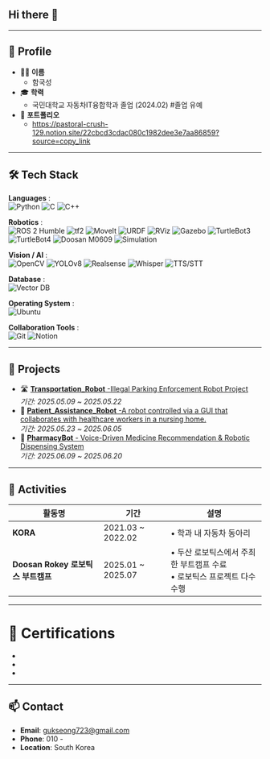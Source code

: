 ## Hi there 👋

---

## 🧩 Profile

- 👩‍🎓 **이름**
  - 함국성
- 🎓 **학력**
  - 국민대학교 자동차IT융합학과 졸업 (2024.02) #졸업 유예
- 🔗 **포트폴리오**
  - https://pastoral-crush-129.notion.site/22cbcd3cdac080c1982dee3e7aa86859?source=copy_link

---

## 🛠 Tech Stack

**Languages** : <br>
![Python](https://img.shields.io/badge/Python-3776AB?style=flat_square&logo=python&logoColor=white) ![C](https://img.shields.io/badge/C-A8B9CC?style=flat_square&logo=c&logoColor=white) ![C++](https://img.shields.io/badge/C++-00599C?style=flat_square&logo=c%2B%2B&logoColor=white)

**Robotics** :  
![ROS 2 Humble](https://img.shields.io/badge/ROS2-Humble-blue?style=flat_square&logo=ros&logoColor=white) 
![tf2](https://img.shields.io/badge/tf2-22314E?style=flat_square&logo=ros&logoColor=white) 
![MoveIt](https://img.shields.io/badge/MoveIt-00BFFF?style=flat_square&logo=moveit&logoColor=white) 
![URDF](https://img.shields.io/badge/URDF-FFDD00?style=flat_square) 
![RViz](https://img.shields.io/badge/RViz-772953?style=flat_square) 
![Gazebo](https://img.shields.io/badge/Gazebo-888888?style=flat_square&logo=gazebo&logoColor=white) 
![TurtleBot3](https://img.shields.io/badge/TurtleBot3-20C997?style=flat_square) 
![TurtleBot4](https://img.shields.io/badge/TurtleBot4-2CA6A4?style=flat_square) 
![Doosan M0609](https://img.shields.io/badge/Doosan%20M0609-1C1C1C?style=flat_square) 
![Simulation](https://img.shields.io/badge/Simulation-708090?style=flat_square)


**Vision / AI** :  
![OpenCV](https://img.shields.io/badge/OpenCV-5C3EE8?style=flat_square&logo=opencv&logoColor=white) ![YOLOv8](https://img.shields.io/badge/YOLOv8-FF1493?style=flat_square) ![Realsense](https://img.shields.io/badge/Intel%20Realsense-0071C5?style=flat_square&logo=intel&logoColor=white) ![Whisper](https://img.shields.io/badge/Whisper-7B68EE?style=flat_square) ![TTS/STT](https://img.shields.io/badge/TTS/STT-1E90FF?style=flat_square)

**Database** :  
![Vector DB](https://img.shields.io/badge/Vector%20DB-1DBF73?style=flat_square)

**Operating System** :  
![Ubuntu](https://img.shields.io/badge/Ubuntu-E95420?style=flat_square&logo=ubuntu&logoColor=white)

**Collaboration Tools** :  
![Git](https://img.shields.io/badge/Git-F05032?style=flat_square&logo=git&logoColor=white) 
![Notion](https://img.shields.io/badge/Notion-000000?style=flat_square&logo=notion&logoColor=white) 



---

## 📜 Projects
- 🛣️ [**Transportation_Robot** -Illegal Parking Enforcement Robot Project](https://github.com/capham22/Doosan_Robotics_D3_P1_2.git)  
  _기간: 2025.05.09 ~ 2025.05.22_
- 🦾 [**Patient_Assistance_Robot** -A robot controlled via a GUI that collaborates with healthcare workers in a nursing home.](https://github.com/capham22/Doosan_Robotics_D3_P1_2.git)  
  _기간: 2025.05.23 ~ 2025.06.05_
- 💊 [**PharmacyBot** - Voice-Driven Medicine Recommendation & Robotic Dispensing System](https://github.com/capham22/pharmacy_bot.git)  
  _기간: 2025.06.09 ~ 2025.06.20_

---

## 🎒 Activities
  | 활동명 | 기간 | 설명 |
  |--------|------|------|
  | **KORA**| 2021.03 ~ 2022.02 | • 학과 내 자동차 동아리 |
  | **Doosan Rokey 로보틱스 부트캠프** | 2025.01 ~ 2025.07 | • 두산 로보틱스에서 주최한 부트캠프 수료<br>• 로보틱스 프로젝트 다수 수행 |

---

# 📄 Certifications

- 
- 
- 

---

## 📫 Contact

- **Email**: gukseong723@gmail.com
- **Phone**: 010 - 
- **Location**: South Korea  
  
